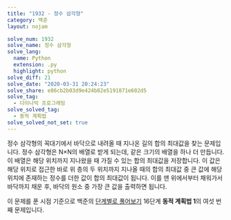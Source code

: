 ```yaml
---
title: "1932 - 정수 삼각형"
category: 백준
layout: nojam

solve_num: 1932
solve_name: 정수 삼각형
solve_lang:
  name: Python
  extension: .py
  highlight: python
solve_diff: 21
solve_date: "2020-03-31 20:24:23"
solve_share: e86cb2b03d9e424b82e5191871e602d5
solve_tag:
  - 다이나믹 프로그래밍
solve_solved_tag:
  - 동적 계획법
solve_solved_not_set: true
---
```


정수 삼각형의 꼭대기에서 바닥으로 내려올 때 지나온 길의 합의 최대값을 찾는 문제입니다. 정수 삼각형은 N×N의 배열로 받게 되는데, 같은 크기의 배열을 하나 더 만듭니다. 이 배열은 해당 위치까지 지나왔을 때 가질 수 있는 합의 최대값을 저장합니다. 이 값은 해당 위치로 접근한 바로 위 층의 두 위치까지 지나올 때의 합의 최대값 중 큰 값에 해당 위치에 존재하는 정수를 더한 값이 합의 최대값이 됩니다. 이를 맨 위에서부터 채워가서 바닥까지 채운 후, 바닥의 원소 중 가장 큰 값을 출력하면 됩니다.

이 문제를 푼 시점 기준으로 백준의 [단계별로 풀어보기](http://noj.am/p/s) 16단계 **동적 계획법 1**의 여섯 번째 문제입니다.
